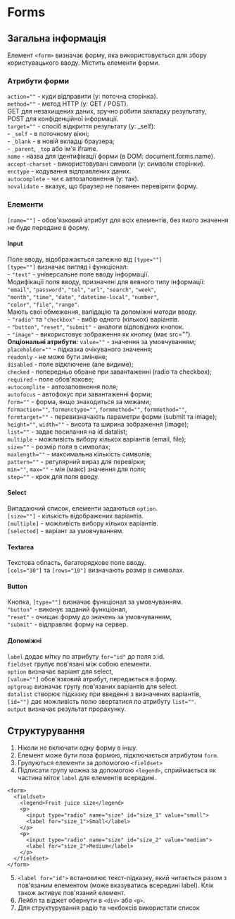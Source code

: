 # Forms

## Загальна інформація

Елемент `<form>` визначає форму, яка використовується для збору користувацького вводу. Містить елементи форми.

### Атрибути форми

`action=""` - куди відправити (у: поточна сторінка).  
`method=""` - метод HTTP (у: GET / POST).  
GET для незахищених даних, зручно робити закладку результату,  
POST для конфіденційної інформації.  
`target=""` - спосіб відкриття результату (у: \_self):  
\- `_self` - в поточному вікні;  
\- `_blank` - в новій вкладці браузера;  
\- `_parent`, `_top` або ім'я iframe.  
`name` - назва для ідентифікації форми (в DOM: document.forms.name).  
`accept-charset` - використовувані символи (у: символи сторінки).  
`enctype` - кодування відправлених даних.  
`autocomplete` - чи є автозаповнення (у: так).  
`novalidate` - вказує, що браузер не повинен перевіряти форму.

### Елементи

`[name=""]` - обов'язковий атрибут для всіх елементів, без якого значення не буде передане в форму.

#### Input

Поле вводу, відображається залежно від `[type=""]`  
`[type=""]` визначає вигляд і функціонал:  
\- `"text"` - універсальне поле вводу інформації.  
Модифікації поля вводу, призначені для вевного типу інформації:  
`"email"`, `"password"`, `"tel"`, `"url"`, `"search"`, `"week"`,  
`"month"`, `"time"`, `"date"`, `"datetime-local"`, `"number"`,  
`"color"`, `"file"`, `"range"`.  
Мають свої обмеження, валідацію та допоміжні методи вводу.  
\- `"radio"` та `"checkbox"` - вибір одного (кількох) варіантів.  
\- `"button"`, `"reset"`, `"submit"` - аналоги відповідних кнопок.  
\- `"image"` - використовує зображення як кнопку (має src="").  
**Опціональні атрибути:**
`value=""` - значення за умовчуванням;  
`placeholder=""` - підказка очікуваного значення;  
`readonly` - не може бути змінене;  
`disabled` - поле відключене (але видиме);  
`checked` - попередньо обране при завантаженні (radio та checkbox);  
`required` - поле обов'язкове;  
`autocomplite` - автозаповнення поля;  
`autofocus` - автофокус при завантаженні форми;  
`form=""` - форма, якщо знаходиться за межами;  
`formaction=""`, `formenctype=""`, `formmethod=""`, `formmethod=""`,  
`formtarget=""` - перевизначають параметри форми (submit та image);  
`height=""`, `width=""` - висота та ширина зображення (image);  
`list=""` - задає посилання на id datalist;  
`multiple` - можливість вибору кількох варіантів (email, file);  
`size=""` - розмір поля в символах;  
`maxlength=""` - максимальна кількість символів;  
`pattern=""` - регулярний вираз для перевірки;  
`min=""`, `max=""` - мін (макс) значення для поля;  
`step=""` - крок для поля вводу.

#### Select

Випадаючий список, елементи задаються `option`.  
`[size=""]` - кількість відображених варіантів.  
`[multiple]` - можливість вибору кількох варіантів.  
`[selected]` - варіант за умовчуванням.

#### Textarea

Текстова область, багаторядкове поле вводу.  
`[cols="30"]` та `[rows="10"]` визначають розмір в символах.

#### Button

Кнопка, `[type=""]` визначає функціонал за умовчуванням.  
`"button"` - виконує заданий функціонал,  
`"reset"` - очищає форму до значень за умовчуванням,  
`"submit"` - відправляє форму на сервер.

#### Допоміжні

`label` додає мітку по атрибуту `for="id"` до поля з id.  
`fieldset` групує пов'язані між собою елементи.  
`option` визначає варіант для select,  
`[value=""]` обов'язковий атрибут, передається в форму.  
`optgroup` визначає групу пов'язаних варіантів для select.  
`datalist` створює підказку при введенні з визначених варіантів,  
`[id=""]` дає можливість полю звертатися по атрибуту `list=""`.  
`output` визначає результат прорахунку.

## Структурування

1. Ніколи не включати одну форму в іншу.
2. Елемент може бути поза формою, підключається атрибутом `form`.
3. Групуються елементи за допомогою `<fieldset>`
4. Підписати групу можна за допомогою `<legend>`, сприймається як частина міток `label` для елементів всередині.

```
<form>
  <fieldset>
    <legend>Fruit juice size</legend>
    <p>
      <input type="radio" name="size" id="size_1" value="small">
      <label for="size_1">Small</label>
    </p>
    <p>
      <input type="radio" name="size" id="size_2" value="medium">
      <label for="size_2">Medium</label>
    </p>
  </fieldset>
</form>

```

5. `<label for="id">` встановлює текст-підказку, який читається разом з пов'язаним елементом (може вказуватись всередині label). Клік також активує пов'язаний елемент.
6. Лейбл та віджет обернути в `<div>` або `<p>`.
7. Для структурування радіо та чекбоксів використати список
